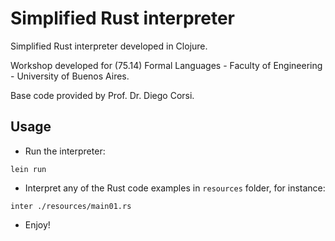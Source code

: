 # Simplified Rust interpreter

Simplified Rust interpreter developed in Clojure. 

Workshop developed for (75.14) Formal Languages - Faculty of Engineering - University of Buenos Aires. 

Base code provided by Prof. Dr. Diego Corsi.

## Usage

- Run the interpreter:

`lein run`

- Interpret any of the Rust code examples in `resources` folder, for instance:

`inter ./resources/main01.rs`

- Enjoy!
